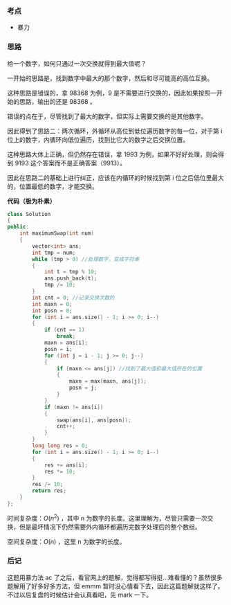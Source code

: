 ### 考点
- 暴力

### 思路
给一个数字，如何只通过一次交换就得到最大值呢？

一开始的思路是，找到数字中最大的那个数字，然后和尽可能高的高位互换。

这种思路是错误的，拿 98368 为例，9 是不需要进行交换的，因此如果按照一开始的思路，输出的还是 98368 。

错误的点在于，尽管找到了最大的数字，但实际上需要交换的是其他数字。

因此得到了思路二：两次循环，外循环从高位到低位遍历数字的每一位，对于第 i 位上的数字，内循环向低位遍历，找到比它大的数字之后交换位置。

这种思路大体上正确，但仍然存在错误，拿 1993 为例，如果不好好处理，则会得到 9193 这个答案而不是正确答案（9913）。

因此在思路二的基础上进行纠正，应该在内循环的时候找到第 i 位之后低位里最大的，位置最低的数字，才能交换。

**代码（极为朴素）**
```cpp []
class Solution
{
public:
    int maximumSwap(int num)
    {
        vector<int> ans;
        int tmp = num;
        while (tmp > 0) //处理数字，变成字符串
        {
            int t = tmp % 10;
            ans.push_back(t);
            tmp /= 10;
        }
        int cnt = 0; //记录交换次数的
        int maxn = 0;
        int posn = 0;
        for (int i = ans.size() - 1; i >= 0; i--)
        {
            if (cnt == 1)
                break;
            maxn = ans[i];
            posn = i;
            for (int j = i - 1; j >= 0; j--)
            {
                if (maxn <= ans[j]) //找到了最大值和最大值所在的位置
                {
                    maxn = max(maxn, ans[j]);
                    posn = j;
                }
            }
            if (maxn != ans[i])
            {
                swap(ans[i], ans[posn]);
                cnt++;
            }
        }
        long long res = 0;
        for (int i = ans.size() - 1; i >= 0; i--)
        {
            res += ans[i];
            res *= 10;
        }
        res /= 10;
        return res;
    }
};
```

时间复杂度：$O(n^2)$ ，其中 n 为数字的长度。这里理解为，尽管只需要一次交换，但是最坏情况下仍然需要外内循环都遍历完数字处理后的整个数组。

空间复杂度：$O(n)$ ，这里 n 为数字的长度。
### 后记
这题用暴力法 ac 了之后，看官网上的题解，觉得都写得挺...难看懂的？虽然很多题解用了好多好多方法，但 emmm 暂时没心情看下去，因此这篇题解就这样了。不过以后复盘的时候估计会认真看吧，先 mark 一下。
